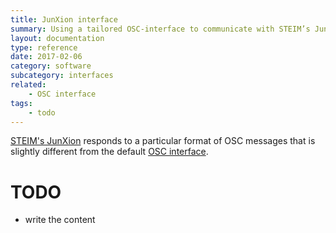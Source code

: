 ```yaml
---
title: JunXion interface
summary: Using a tailored OSC-interface to communicate with STEIM’s Junxion software.
layout: documentation
type: reference
date: 2017-02-06
category: software
subcategory: interfaces
related:
    - OSC interface
tags:
    - todo
---
```


[STEIM's JunXion](http://steim.org/product/junxion/) responds to a particular format of OSC messages that is slightly different from the default [OSC interface](osc-interface).


# TODO

- write the content
